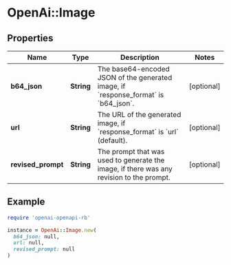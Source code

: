 # OpenAi::Image

## Properties

| Name | Type | Description | Notes |
| ---- | ---- | ----------- | ----- |
| **b64_json** | **String** | The base64-encoded JSON of the generated image, if &#x60;response_format&#x60; is &#x60;b64_json&#x60;. | [optional] |
| **url** | **String** | The URL of the generated image, if &#x60;response_format&#x60; is &#x60;url&#x60; (default). | [optional] |
| **revised_prompt** | **String** | The prompt that was used to generate the image, if there was any revision to the prompt. | [optional] |

## Example

```ruby
require 'openai-openapi-rb'

instance = OpenAi::Image.new(
  b64_json: null,
  url: null,
  revised_prompt: null
)
```


